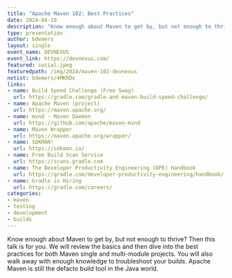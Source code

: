 ```yaml
---
title: "Apache Maven 102: Best Practices"
date: 2024-04-10
description: "Know enough about Maven to get by, but not enough to thrive? Then this talk is for you."
type: presentation
author: bdemers
layout: single
event_name: DEVNEXUS
event_link: https://devnexus.com/
featured: social.jpeg
featuredpath: /img/2024/maven-102-devnexus
notist: bdemers/4MKRDx
links:
- name: Build Speed Challenge (Free Swag)
  url: https://gradle.com/gradle-and-maven-build-speed-challenge/
- name: Apache Maven (project)
  url: https://maven.apache.org/
- name: mvnd - Maven Daemon
  url: https://github.com/apache/maven-mvnd
- name: Maven Wrapper
  url: https://maven.apache.org/wrapper/
- name: SDKMAN!
  url: https://sdkman.io/
- name: Free Build Scan Service
  url: https://scans.gradle.com
- name: The Developer Productivity Engineering (DPE) Handbook
  url: https://gradle.com/developer-productivity-engineering/handbook/
- name: Gradle is Hiring
  url: https://gradle.com/careers/
categories:
- maven
- testing
- development
- builds
---
```


Know enough about Maven to get by, but not enough to thrive? Then this talk is for you. We will review the basics and then dive into the best practices for both Maven single and multi-module projects. You will also walk away with enough knowledge to troubleshoot your builds. Apache Maven is still the defacto build tool in the Java world.